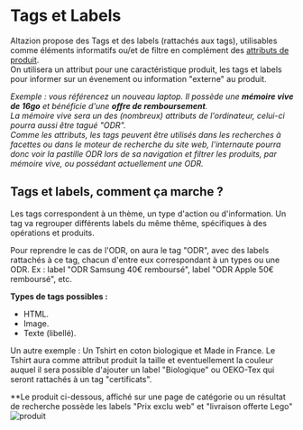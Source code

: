 # Tags et Labels

Altazion propose des Tags et des labels (rattachés aux tags), utilisables comme éléments informatifs ou/et de filtre en complément des [attributs de produit](https://aide.altazion.com/fr-fr/guide/referencer/attributs.html).  
On utilisera un attribut pour une caractéristique produit, les tags et labels pour informer sur un évenement ou information "externe" au produit.

_Exemple : vous référencez un nouveau laptop. Il possède une **mémoire vive de 16go** et bénéficie d'une **offre de remboursement**.  
La mémoire vive sera un des (nombreux) attributs de l'ordinateur, celui-ci pourra aussi être tagué "ODR".    
Comme les attributs, les tags peuvent être utilisés dans les recherches à facettes ou dans le moteur de recherche du site web, l'internaute pourra donc voir la pastille ODR lors de sa navigation et filtrer les produits, par mémoire vive, ou possédant actuellement une ODR._

## Tags et labels, comment ça marche ? 
Les tags correspondent à un thème, un type d'action ou d'information. Un tag va regrouper différents labels du même thême, spécifiques à des opérations et produits. 

Pour reprendre le cas de l'ODR, on aura le tag "ODR", avec des labels rattachés à ce tag, chacun d'entre eux correspondant à un types ou une ODR. Ex : label "ODR Samsung 40€ remboursé", label "ODR Apple 50€ remboursé", etc. 

**Types de tags possibles :** 
- HTML.
- Image.
- Texte (libellé). 

Un autre exemple : Un Tshirt en coton biologique et Made in France. Le Tshirt aura comme attribut produit la taille et eventuellement la couleur auquel il sera possible d'ajouter un label "Biologique" ou OEKO-Tex qui seront rattachés à un tag "certificats". 

**Le produit ci-dessous, affiché sur une page de catégorie ou un résultat de recherche possède les labels "Prix exclu web" et "livraison offerte Lego"
![produit](https://aide.altazion.com/fr-fr/ressources/tags.jpg)